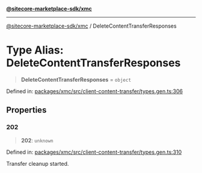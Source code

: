 [**@sitecore-marketplace-sdk/xmc**](../README.md)

***

[@sitecore-marketplace-sdk/xmc](../README.md) / DeleteContentTransferResponses

# Type Alias: DeleteContentTransferResponses

> **DeleteContentTransferResponses** = `object`

Defined in: [packages/xmc/src/client-content-transfer/types.gen.ts:306](https://github.com/Sitecore/sitecore-marketplace-sdk/blob/e87783cce9f115393973a45e109d17b99bf1df7e/packages/xmc/src/client-content-transfer/types.gen.ts#L306)

## Properties

### 202

> **202**: `unknown`

Defined in: [packages/xmc/src/client-content-transfer/types.gen.ts:310](https://github.com/Sitecore/sitecore-marketplace-sdk/blob/e87783cce9f115393973a45e109d17b99bf1df7e/packages/xmc/src/client-content-transfer/types.gen.ts#L310)

Transfer cleanup started.
